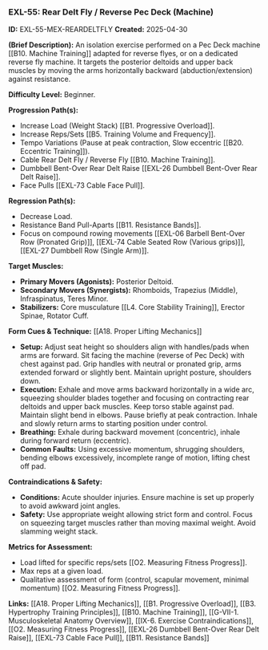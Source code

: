 ### **EXL-55: Rear Delt Fly / Reverse Pec Deck (Machine)**

**ID:** EXL-55-MEX-REARDELTFLY **Created:** 2025-04-30

**(Brief Description):** An isolation exercise performed on a Pec Deck machine [[B10. Machine Training]] adapted for reverse flyes, or on a dedicated reverse fly machine. It targets the posterior deltoids and upper back muscles by moving the arms horizontally backward (abduction/extension) against resistance.

**Difficulty Level:** Beginner.

**Progression Path(s):**

- Increase Load (Weight Stack) [[B1. Progressive Overload]].
- Increase Reps/Sets [[B5. Training Volume and Frequency]].
- Tempo Variations (Pause at peak contraction, Slow eccentric [[B20. Eccentric Training]]).
- Cable Rear Delt Fly / Reverse Fly [[B10. Machine Training]].
- Dumbbell Bent-Over Rear Delt Raise [[EXL-26 Dumbbell Bent-Over Rear Delt Raise]].
- Face Pulls [[EXL-73 Cable Face Pull]].

**Regression Path(s):**

- Decrease Load.
- Resistance Band Pull-Aparts [[B11. Resistance Bands]].
- Focus on compound rowing movements [[EXL-06 Barbell Bent-Over Row (Pronated Grip)]], [[EXL-74 Cable Seated Row (Various grips)]], [[EXL-27 Dumbbell Row (Single Arm)]].

**Target Muscles:**

- **Primary Movers (Agonists):** Posterior Deltoid.
- **Secondary Movers (Synergists):** Rhomboids, Trapezius (Middle), Infraspinatus, Teres Minor.
- **Stabilizers:** Core musculature [[L4. Core Stability Training]], Erector Spinae, Rotator Cuff.

**Form Cues & Technique:** [[A18. Proper Lifting Mechanics]]

- **Setup:** Adjust seat height so shoulders align with handles/pads when arms are forward. Sit facing the machine (reverse of Pec Deck) with chest against pad. Grip handles with neutral or pronated grip, arms extended forward or slightly bent. Maintain upright posture, shoulders down.
- **Execution:** Exhale and move arms backward horizontally in a wide arc, squeezing shoulder blades together and focusing on contracting rear deltoids and upper back muscles. Keep torso stable against pad. Maintain slight bend in elbows. Pause briefly at peak contraction. Inhale and slowly return arms to starting position under control.
- **Breathing:** Exhale during backward movement (concentric), inhale during forward return (eccentric).
- **Common Faults:** Using excessive momentum, shrugging shoulders, bending elbows excessively, incomplete range of motion, lifting chest off pad.

**Contraindications & Safety:**

- **Conditions:** Acute shoulder injuries. Ensure machine is set up properly to avoid awkward joint angles.
- **Safety:** Use appropriate weight allowing strict form and control. Focus on squeezing target muscles rather than moving maximal weight. Avoid slamming weight stack.

**Metrics for Assessment:**

- Load lifted for specific reps/sets [[O2. Measuring Fitness Progress]].
- Max reps at a given load.
- Qualitative assessment of form (control, scapular movement, minimal momentum) [[O2. Measuring Fitness Progress]].

**Links:** [[A18. Proper Lifting Mechanics]], [[B1. Progressive Overload]], [[B3. Hypertrophy Training Principles]], [[B10. Machine Training]], [[G-VII-1. Musculoskeletal Anatomy Overview]], [[IX-6. Exercise Contraindications]], [[O2. Measuring Fitness Progress]], [[EXL-26 Dumbbell Bent-Over Rear Delt Raise]], [[EXL-73 Cable Face Pull]], [[B11. Resistance Bands]]